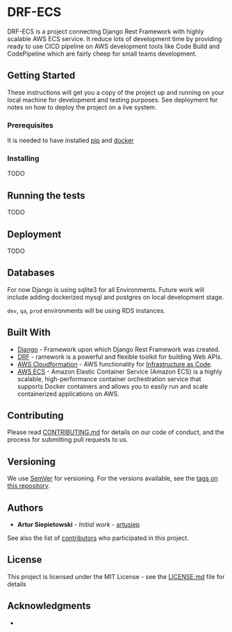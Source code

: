 # DRF-ECS

DRF-ECS is a project connecting Django Rest Framework with highly scalable AWS ECS service.
It reduce lots of development time by providing ready to use CICD pipeline on AWS development 
tools like Code Build and CodePipeline which are fairly cheep for small teams development.

## Getting Started

These instructions will get you a copy of the project up and running on your local machine for development and testing purposes. See deployment for notes on how to deploy the project on a live system.

### Prerequisites

It is needed to have installed [pip](https://pypi.org/project/pip/) and [docker](https://docs.docker.com/install/)

### Installing

TODO 

## Running the tests

TODO

## Deployment

TODO

## Databases

For now Django is using sqlite3 for all Environments. 
Future work will include adding dockerized mysql and postgres on local development stage.

`dev`, `qa`, `prod` environments will be using RDS instances. 


## Built With

* [Django](https://www.djangoproject.com/) - Framework upon which Django Rest Framework was created.
* [DRF](https://www.django-rest-framework.org) - ramework is a powerful and flexible toolkit for building Web APIs.
* [AWS Cloudformation](https://aws.amazon.com/cloudformation/) - AWS functionality for [Infrastructure as Code](https://en.wikipedia.org/wiki/Infrastructure_as_code).
* [AWS ECS](https://aws.amazon.com/ecs/) - Amazon Elastic Container Service (Amazon ECS) is a highly scalable, high-performance container orchestration service that supports Docker containers and allows you to easily run and scale containerized applications on AWS.



## Contributing

Please read [CONTRIBUTING.md](https://github.com/artusiep/CONTRIBUTING.md) for details on our code of conduct, and the process for submitting pull requests to us.

## Versioning

We use [SemVer](http://semver.org/) for versioning. For the versions available, see the [tags on this repository](https://github.com/your/project/tags). 

## Authors

* **Artur Siepietowski** - *Initial work* - [artusiep](https://github.com/artusiep)

See also the list of [contributors](https://github.com/your/project/contributors) who participated in this project.

## License

This project is licensed under the MIT License - see the [LICENSE.md](LICENSE.md) file for details

## Acknowledgments

* 
